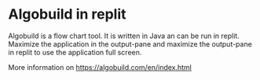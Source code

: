 # Algobuild in replit

Algobuild is a flow chart tool. 
It is written in Java an can be run in replit.
Maximize the application in the output-pane and 
maximize the output-pane in replit to use the application full screen.

More information on
https://algobuild.com/en/index.html

